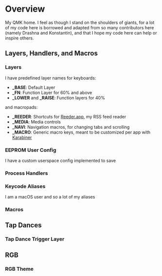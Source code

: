 # Overview

My QMK home. I feel as though I stand on the shoulders of giants, for a lot of my code here is borrowed and adapted from so many contributors here (namely Drashna and Konstantin), and that I hope my code here can help or inspire others.

## Layers, Handlers, and Macros
### Layers

I have predefined layer names for keyboards:
* **_BASE**: Default Layer
* **_FN**: Function Layer for 60% and above
* **_LOWER** and **_RAISE**: Function layers for 40%

and macropads:
* **_REEDER**: Shortcuts for [Reeder.app](https://reederapp.com/), my RSS feed reader
* **_MEDIA**: Media controls
* **_NAVI**: Navigation macros, for changing tabs and scrolling
* **_MACRO**: Generic macro keys, meant to be customized per app with [Karabiner](https://pqrs.org/osx/karabiner/)

### EEPROM User Config

I have a custom userspace config implemented to save 

### Process Handlers

### Keycode Aliases

I am a macOS user and so a lot of my aliases 

### Macros


## Tap Dances

### Tap Dance Trigger Layer

## RGB
### RGB Theme
